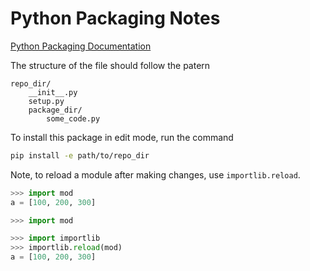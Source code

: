 # Python Packaging Notes

[Python Packaging Documentation](https://python-packaging.readthedocs.io/en/latest/minimal.html)

The structure of the file should follow the patern

```
repo_dir/
    __init__.py
    setup.py
    package_dir/
        some_code.py
```

To install this package in edit mode, run the command

```bash
pip install -e path/to/repo_dir
```

Note, to reload a module after making changes, use `importlib.reload`.

```python
>>> import mod
a = [100, 200, 300]

>>> import mod

>>> import importlib
>>> importlib.reload(mod)
a = [100, 200, 300]
```
